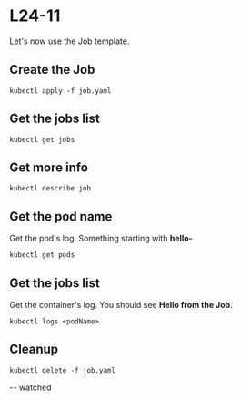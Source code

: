 # L24-11

Let's now use the Job template.

## Create the Job

    kubectl apply -f job.yaml

## Get the jobs list

    kubectl get jobs

## Get more info

    kubectl describe job

## Get the pod name

Get the pod's log.  Something starting with **hello-**

    kubectl get pods

## Get the jobs list

Get the container's log.  You should see **Hello from the Job**.

    kubectl logs <podName>

## Cleanup

    kubectl delete -f job.yaml

-- watched